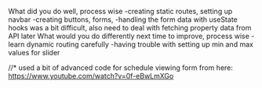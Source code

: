 What did you do well, process wise
-creating static routes, setting up navbar
-creating buttons, forms,
-handling the form data with useState hooks was a bit difficult, also need to deal with fetching property data from API later
What would you do differently next time to improve, process wise
-learn dynamic routing carefully
-having trouble with setting up min and max values for slider

//\* used a bit of advanced code for schedule viewing form from here: https://www.youtube.com/watch?v=0f-eBwLmXGo
